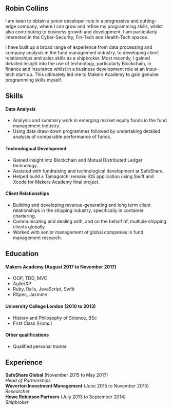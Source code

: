 ## Robin Collins

I am keen to obtain a junior developer role in a progressive and cutting-edge company, where I can grow and refine my programming skills, whilst also contributing to business growth and development. I am particularly interested in the Cyber-Security, Fin-Tech and Health-Tech spaces.

I have built up a broad range of experience from data processing and company analysis in the fund management industry, to developing client relationships and sales skills as a shipbroker. Most recently, I gained detailed insight into the use of technology, particularly Blockchain, in finance and insurance whilst in a business development role at an insur-tech start up. This ultimately led me to Makers Academy to gain genuine programming skills myself.

## Skills

#### Data Analysis

- Analysis and summary work in emerging market equity funds in the fund management industry.
- Using data draw-down programmes followed by undertaking detailed analysis of comparable performance of funds.


#### Technological Development

- Gained insight into Blockchain and Mutual Distributed Ledger technology.
- Assisted with fundraising and technological development at SafeShare.
- Helped build a Tamagotchi remake iOS application using Swift and Xcode for Makers Academy final project.


#### Client Relationships

- Building and developing revenue-generating and long term client relationships in the shipping industry, specifically in container chartering.
- Communicating and dealing with, and on the behalf of, multiple shipping clients globally.
- Worked with senior management of global companies in fund management research.

## Education

#### Makers Academy (August 2017 to November 2017)

- OOP, TDD, MVC
- Agile/XP
- Ruby, Rails, JavaScript, Swfit
- RSpec, Jasmine

#### University College London (2010 to 2013)

- History and Philosophy of Science, BSc
- First Class (Hons.)

#### Other qualifications

- Qualified personal trainer

## Experience

**SafeShare Global** (November 2015 to May 2017)    
*Head of Partnerships*  
**Waverton Investment Management** (June 2015 to November 2015)   
*Researcher*  
**Howe Robinson Partners** (July 2013 to September 2014)    
*Shipbroker*
